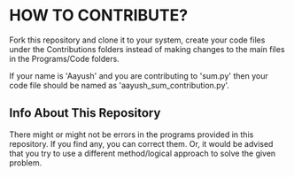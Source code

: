 # HOW TO CONTRIBUTE?

Fork this repository and clone it to your system, create your code files under the Contributions folders instead of making changes to the main files in the Programs/Code folders.

If your name is 'Aayush' and you are contributing to 'sum.py' then your code file should be named as 'aayush_sum_contribution.py'.

## Info About This Repository

There might or might not be errors in the programs provided in this repository. If you find any, you can correct them. Or, it would be advised that you try to use a different method/logical approach to solve the given problem.

